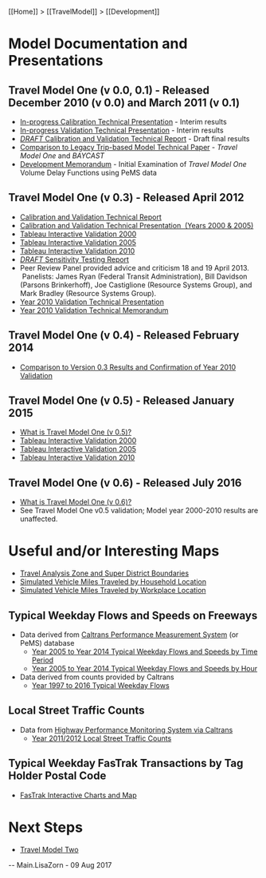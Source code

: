 [[Home]] > [[TravelModel]] > [[Development]]

# Model Documentation and Presentations

## Travel Model One (v 0.0, 0.1) - Released December 2010 (v 0.0) and March 2011 (v 0.1)
* <a href="http://mtcgis.mtc.ca.gov/foswiki/pub/Main/Presentations/2010_12_08_In-progress_Calibration.pps" target="_blank" title="In-progress Calibration Technical Presentation"> In-progress Calibration Technical Presentation</a> - Interim results
* <a href="http://mtcgis.mtc.ca.gov/foswiki/pub/Main/Presentations/2010_11_10_In-progress_Validation.pps" target="_blank" title="In-progress Validation Technical Presentation"> In-progress Validation Technical Presentation</a> - Interim results
* <a href="http://mtcgis.mtc.ca.gov/foswiki/pub/Main/Documents/2011_04_28_Draft_Calibration_and_Validation.pdf" target="_blank" title="Draft Calibration and Validation Technical Report">*DRAFT* Calibration and Validation Technical Report</a> - Draft final results
* <a href="http://mtcgis.mtc.ca.gov/foswiki/pub/Main/Documents/2011_10_20_RELEASE_Comparison_to_Trip_Based_Model.pdf" target="_blank" title="Comparison to Legacy Trip-based Model Technical Paper">Comparison to Legacy Trip-based Model Technical Paper</a> - <em>Travel Model One </em>and _BAYCAST_
* <a href="http://mtcgis.mtc.ca.gov/foswiki/pub/Main/Documents/2012_03_06_RELEASE_Volume_delay_functions.pdf" target="_blank" title="Initial Examination of Volume Delay Functions using Caltrans Performance Measurement System Data"> Development Memorandum</a> - Initial Examination of <em>Travel Model One </em>Volume Delay Functions using PeMS data

## Travel Model One (v 0.3) - Released April 2012
* [Calibration and Validation Technical Report](https://mtcdrive.box.com/s/7crr7bwhromi2au42jnpp11fqe5l24xq)
* [Calibration and Validation Technical Presentation  (Years 2000 & 2005)](CalibrationAndValidationPresentationVersion03)
* [Tableau Interactive Validation 2000](http://data.mtc.ca.gov/wiki_pages/TravelModelOneV03TableauInteractive2000Validation)
* [Tableau Interactive Validation 2005](http://data.mtc.ca.gov/wiki_pages/TravelModelOneV03TableauInteractive2005Validation)
* [Tableau Interactive Validation 2010](http://data.mtc.ca.gov/wiki_pages/TravelModelOneV03TableauInteractive2010Validation)
* [*DRAFT* Sensitivity Testing Report](https://mtcdrive.box.com/s/5kqfrgpdtheq4qw3otobr6xk9cxm55ld)
* Peer Review Panel provided advice and criticism 18 and 19 April 2013.  Panelists: James Ryan (Federal Transit Administration), Bill Davidson (Parsons Brinkerhoff), Joe Castiglione (Resource Systems Group), and Mark Bradley (Resource Systems Group).
* [Year 2010 Validation Technical Presentation](http://data.mtc.ca.gov/wiki_pages/CalibrationAndValidationPresentationYear2010Version03)
* [Year 2010 Validation Technical Memorandum](https://mtcdrive.box.com/s/sgin680x0xnum12dy9oje9tjb8yaach3)

## Travel Model One (v 0.4) - Released February 2014
* [Comparison to Version 0.3 Results and Confirmation of Year 2010 Validation](http://data.mtc.ca.gov/wiki_pages/ComparisonAndValidationPresentationVersion04)
 
## Travel Model One (v 0.5) - Released January 2015
* [What is Travel Model One (v 0.5)?](TravelModelOneV05)
* [Tableau Interactive Validation 2000](http://data.mtc.ca.gov/wiki_pages/TravelModelOneV05TableauInteractive2000Validation)
* [Tableau Interactive Validation 2005](http://data.mtc.ca.gov/wiki_pages/TravelModelOneV05TableauInteractive2005Validation)
* [Tableau Interactive Validation 2010](http://data.mtc.ca.gov/wiki_pages/TravelModelOneV05TableauInteractive2010Validation)
 
## Travel Model One (v 0.6) - Released July 2016
* [What is Travel Model One (v 0.6)?](TravelModelOneV06)
* See Travel Model One v0.5 validation; Model year 2000-2010 results are unaffected.

# Useful and/or Interesting Maps
* [Travel Analysis Zone and Super District Boundaries](http://opendata.mtc.ca.gov/datasets/travel-analysis-zones)
* [Simulated Vehicle Miles Traveled by Household Location](VmtPerCapita)
* [Simulated Vehicle Miles Traveled by Workplace Location](VmtPerWorker)

## Typical Weekday Flows and Speeds on Freeways
* Data derived from <a href="http://pems.dot.ca.gov/" target="_blank" title="Caltrans">Caltrans Performance Measurement System</a> (or PeMS) database
  * [Year 2005 to Year 2014 Typical Weekday Flows and Speeds by Time Period](PeMSFlowsAndSpeeds)
  * [Year 2005 to Year 2014 Typical Weekday Flows and Speeds by Hour](PeMSFlowsAndSpeedsHour)
* Data derived from counts provided by Caltrans 
  * [Year 1997 to 2016 Typical Weekday Flows](CaltransFlows)

## Local Street Traffic Counts
* Data from <a href="http://www.dot.ca.gov/hq/tsip/hpms/index.php" target="_blank" title="Caltrans HPMS">Highway Performance Monitoring System via Caltrans</a>
  * <a href="http://geocommons.com/maps/177959" target="_blank" title="Year 2011/2012  HPMS Map">Year 2011/2012 Local Street Traffic Counts</a>

## Typical Weekday FasTrak Transactions by Tag Holder Postal Code
* [FasTrak Interactive Charts and Map](FasTrakTransactionsThroughTime)
 
# Next Steps
* <a href="http://bayareametro.github.io/travel-model-two/" target="_self" title="Travel Model Two Development">Travel Model Two</a>

-- Main.LisaZorn - 09 Aug 2017